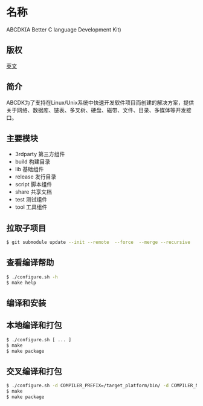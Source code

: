 
# 名称

ABCDK(A Better C language Development Kit)

## 版权

[英文](LICENSE)

## 简介

ABCDK为了支持在Linux/Unix系统中快速开发软件项目而创建的解决方案，提供关于网络、数据库、链表、多叉树、硬盘、磁带、文件、目录、多媒体等开发接口。

## 主要模块

- 3rdparty 第三方组件
- build 构建目录
- lib 基础组件
- release 发行目录
- script 脚本组件
- share 共享文档
- test 测试组件
- tool 工具组件

## 拉取子项目

```bash
$ git submodule update --init --remote  --force  --merge --recursive
```

## 查看编译帮助

```bash
$ ./configure.sh -h
$ make help
```
## 编译和安装


## 本地编译和打包

```bash
$ ./configure.sh [ ... ]
$ make
$ make package
```

## 交叉编译和打包

```bash
$ ./configure.sh -d COMPILER_PREFIX=/target_platform/bin/ -d COMPILER_NAME=gcc [ ... ]
$ make
$ make package
```

